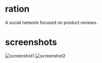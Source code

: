 # ration
A social network focused on product reviews.

# screenshots
![screenshot1](https://i.imgur.com/GTvnbrW.png)
![screenshot2](https://i.imgur.com/spjMunk.png)
